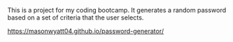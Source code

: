 This is a project for my coding bootcamp. It generates a random password based on a set of criteria that the user selects.

https://masonwyatt04.github.io/password-generator/
